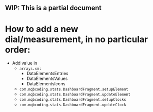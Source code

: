 ## WIP: This is a partial document

# How to add a new dial/measurement, in no particular order:
- Add value in
  - `arrays.xml`
    - DataElementsEntries
    - DataElementsValues
    - DataElementsIcons
  - `com.mqbcoding.stats.DashboardFragment.setupElement`
  - `com.mqbcoding.stats.DashboardFragment.updateElement`
  - `com.mqbcoding.stats.DashboardFragment.setupClocks`
  - `com.mqbcoding.stats.DashboardFragment.updateClock`
